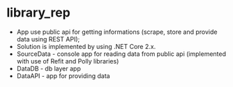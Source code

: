 # library_rep

- App use public api for getting informations (scrape, store and provide data using REST API);
- Solution is implemented by using .NET Core 2.x.
- SourceData - console app for reading data from public api (implemented with use of Refit and Polly libraries)
- DataDB - db layer app
- DataAPI - app for providing data
